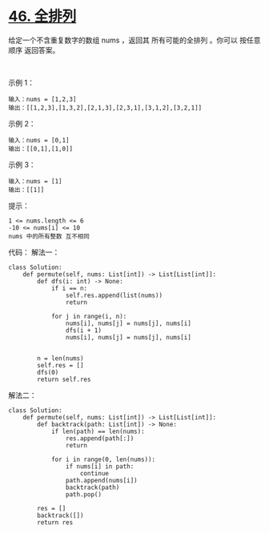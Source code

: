 # [46. 全排列](https://leetcode-cn.com/problems/permutations/)

给定一个不含重复数字的数组 nums ，返回其 所有可能的全排列 。你可以 按任意顺序 返回答案。

 

示例 1：
```
输入：nums = [1,2,3]
输出：[[1,2,3],[1,3,2],[2,1,3],[2,3,1],[3,1,2],[3,2,1]]
```
示例 2：
```
输入：nums = [0,1]
输出：[[0,1],[1,0]]
```
示例 3：
```
输入：nums = [1]
输出：[[1]]
```

提示：
```
1 <= nums.length <= 6
-10 <= nums[i] <= 10
nums 中的所有整数 互不相同
```

代码：
解法一：
```python3
class Solution:
    def permute(self, nums: List[int]) -> List[List[int]]:
        def dfs(i: int) -> None:
            if i == n:
                self.res.append(list(nums))
                return

            for j in range(i, n):
                nums[i], nums[j] = nums[j], nums[i]
                dfs(i + 1)
                nums[i], nums[j] = nums[j], nums[i]

        
        n = len(nums)
        self.res = []
        dfs(0)
        return self.res
```

解法二：
```python3
class Solution:
    def permute(self, nums: List[int]) -> List[List[int]]:
        def backtrack(path: List[int]) -> None:
            if len(path) == len(nums):
                res.append(path[:])
                return
            
            for i in range(0, len(nums)):
                if nums[i] in path:
                    continue
                path.append(nums[i])
                backtrack(path)
                path.pop()

        res = []
        backtrack([])
        return res
```
